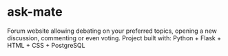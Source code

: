 # ask-mate
Forum website allowing debating on your preferred topics, opening a new discussion, commenting or even voting. Project built with: Python + Flask + HTML + CSS + PostgreSQL
